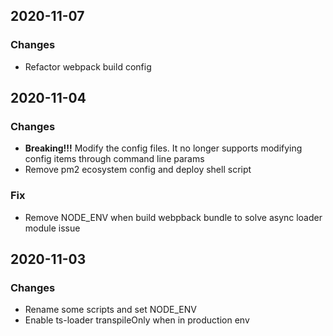 ## 2020-11-07

### Changes
- Refactor webpack build config

## 2020-11-04

### Changes
- **Breaking!!!** Modify the config files. It no longer supports modifying config items through command line params
- Remove pm2 ecosystem config and deploy shell script
### Fix
- Remove NODE_ENV when build webpback bundle to solve async loader module issue

## 2020-11-03

### Changes
- Rename some scripts and set NODE_ENV
- Enable ts-loader transpileOnly when in production env